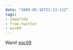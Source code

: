 ```yaml
---
date: "2009-05-16T21:13:11Z"
tags:
- imported
- from-twitter
- esc09
---
```

Want\! [esc09](/tags/esc09)
